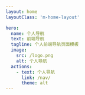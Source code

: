 ```yaml
---
layout: home
layoutClass: 'm-home-layout'

hero:
  name: 个人导航
  text: 前端导航
  tagline: 个人前端导航页面模板
  image:
    src: /logo.png
    alt: 个人导航
  actions:
    - text: 个人导航
      link: /nav/
      theme: alt
---
```


<style>
/*爱的魔力转圈圈*/
.m-home-layout .image-src:hover {
  transform: translate(-50%, -50%) rotate(666turn);
  transition: transform 59s 1s cubic-bezier(0.3, 0, 0.8, 1);
}

.m-home-layout .details small {
  opacity: 0.8;
}

.m-home-layout .bottom-small {
  display: block;
  margin-top: 2em;
  text-align: right;
}
</style>
